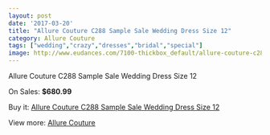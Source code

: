 ```yaml
---
layout: post
date: '2017-03-20'
title: "Allure Couture C288 Sample Sale Wedding Dress Size 12"
category: Allure Couture
tags: ["wedding","crazy","dresses","bridal","special"]
image: http://www.eudances.com/7100-thickbox_default/allure-couture-c288-sample-sale-wedding-dress-size-12.jpg
---
```

Allure Couture C288 Sample Sale Wedding Dress Size 12

On Sales: **$680.99**
<a href="https://www.eudances.com/en/allure-couture/2577-allure-couture-c288-sample-sale-wedding-dress-size-12.html"><amp-img layout="responsive" width="600" height="600" src="//www.eudances.com/7100-thickbox_default/allure-couture-c288-sample-sale-wedding-dress-size-12.jpg" alt="Allure Couture C288 Sample Sale Wedding Dress Size 12 0" /></a>
<a href="https://www.eudances.com/en/allure-couture/2577-allure-couture-c288-sample-sale-wedding-dress-size-12.html"><amp-img layout="responsive" width="600" height="600" src="//www.eudances.com/7104-thickbox_default/allure-couture-c288-sample-sale-wedding-dress-size-12.jpg" alt="Allure Couture C288 Sample Sale Wedding Dress Size 12 1" /></a>
<a href="https://www.eudances.com/en/allure-couture/2577-allure-couture-c288-sample-sale-wedding-dress-size-12.html"><amp-img layout="responsive" width="600" height="600" src="//www.eudances.com/7103-thickbox_default/allure-couture-c288-sample-sale-wedding-dress-size-12.jpg" alt="Allure Couture C288 Sample Sale Wedding Dress Size 12 2" /></a>
<a href="https://www.eudances.com/en/allure-couture/2577-allure-couture-c288-sample-sale-wedding-dress-size-12.html"><amp-img layout="responsive" width="600" height="600" src="//www.eudances.com/7102-thickbox_default/allure-couture-c288-sample-sale-wedding-dress-size-12.jpg" alt="Allure Couture C288 Sample Sale Wedding Dress Size 12 3" /></a>
<a href="https://www.eudances.com/en/allure-couture/2577-allure-couture-c288-sample-sale-wedding-dress-size-12.html"><amp-img layout="responsive" width="600" height="600" src="//www.eudances.com/7101-thickbox_default/allure-couture-c288-sample-sale-wedding-dress-size-12.jpg" alt="Allure Couture C288 Sample Sale Wedding Dress Size 12 4" /></a>

Buy it: [Allure Couture C288 Sample Sale Wedding Dress Size 12](https://www.eudances.com/en/allure-couture/2577-allure-couture-c288-sample-sale-wedding-dress-size-12.html "Allure Couture C288 Sample Sale Wedding Dress Size 12")

View more: [Allure Couture](https://www.eudances.com/en/37-allure-couture "Allure Couture")